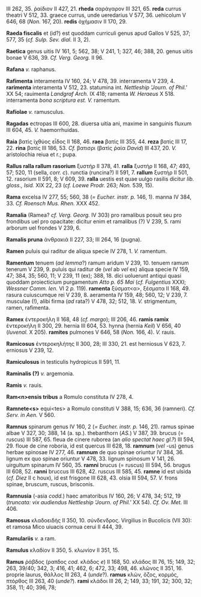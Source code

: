 III 262, 35. ῥαίδιον II 427, 21. **rheda** σαράγαρον III 321, 65.
**reda** currus theatri V 512, 33. graece currus, unde ueredarius V 577,
36. uehicolum V 646, 68 (*Non.* 167, 20). **redis** ὀχήμασιν II 170, 29.

**Raeda fiscalis** et (id?) est quoddam curriculi genus apud Gallos V
525, 37; 577, 35 (*cf. Sulp. Sev. dial.* II 3, 2).

**Raetica** genus uitis IV 161, 5; 562, 38; V 241, 1; 327, 46; 388, 20.
genus uitis bonae V 636, 39. *Cf. Verg. Georg.* II 96.

**Rafana** *v.* raphanus.

**Rafimenta** interamenta IV 160, 24; V 478, 39. interramenta V 239, 4.
**rarimenta** interamenta V 512, 23. statumina int. *Nettleship 'Journ.
of Phil.'* XX 54; rauimenta *Landgraf Arch.* IX 418; ramenta *W.
Heraeus* X 518. interramenta *bona scriptura est. V.* ramentum.

**Rafiolae** *v.* ramusculus.

**Ragadas** ectropas III 600, 28. diuersa uitia ani, maxime in sanguinis
fluxum III 604, 45. *V.* haemorrhuidas.

**Raia** βατὶς ἰχθύος εἶδος II 168, 46. **raea** βατίς III 355, 44.
**reza** βατίς III 17, 22. **rina** βατίς III 186, 53. *Cf.* βατισρι
(βατὶς ῥαία *David*) III 437, 20. *V.* aristolochia reiua et r.; pupa.

**Rallus ralla rallum rasorium** ξυστήρ II 378, 41. **ralla** ξυστήρ II
168, 47; 493, 57; 520, 11 (sella, *corr. c*). runctia (runcina?) II 591,
7. **rallum** ξυστήρ II 501, 12. rasorium II 591, 8; V 609, 39.
**ralla** uestis est quae uulgo rasilis dicitur *lib. gloss., Isid.* XIX
22, 23 (*cf. Loewe Prodr.* 263; *Non.* 539, 15).

**Rama** excelsa IV 277, 55; 560, 38 (*= Eucher. instr. p.* 146, 1).
manna IV 384, 33. *Cf. Roensch Mus. Rhen.* XXX 452.

**Ramalia** (Ramea? *cf. Verg. Georg.* IV 303) pro ramalibus posuit seu
pro frondibus uel pro opacitate: dicitur enim et ramalibus (?) V 239, 5.
rami arborum uel frondes V 239, 6.

**Ramalis pruna** ἀνθρακιά II 227, 33; III 264, 16 (pugna).

**Ramen** puluis qui raditur de aliqua specie IV 278, 1. *V.* ramentum.

**Ramentum** tenuem (*ad lemma*?) ramum aridum V 239, 10. tenuem ramum
tenerum V 239, 9. puluis qui raditur de (*vel* ab *vel* ex) aliqua
specie IV 159, 47; 384, 35; 560, 11; V 239, 11 (ex); 388, 18. dici
uoluerunt antiqui quasi quoddam proiecticium purgamentum *Atto p. 65
Mai* (*cf. Fulgentius* XXXI; *Wessner Comm. Ien.* VI 2 *p.* 119).
**ramenta** ξύσματ\<α\>, ξέσματα II 168, 49. rasura cuiuscumque rei V
239, 8. aeramenta IV 159, 48; 560, 12; V 239, 7. musculae (!), alibi
firma (*ad* rata?) V 478, 32; 512, 18. *V.* strigmentum, ramen,
rafimenta.

**Ramex** ἐντεροκήλη II 168, 48 (*cf. margo*); III 206, 46. **ramis
ramix** ἐντεροκήλη II 300, 29. hernia III 604, 53. hynna (hernia *Keil*)
V 656, 40 (*Iuvenal.* X 205). **ramites** pulmones V 646, 58 (*Non.*
166, 4). *V.* rauis.

**Ramicosus** ἐντεροκηλήτης II 300, 28; III 330, 21. est herniosus V
623, 7. erniosus V 239, 12.

**Ramiculosus** in testiculis hydropicus II 591, 11.

**Raminalis (?)** *v.* argemonia.

**Ramis** *v.* rauis.

**Ram\<n\>ensis tribus** a Romulo constituta IV 278, 4.

**Ramnete\<s\>** equi\<tes\> a Romulo constituti V 388, 15; 636, 36
(ramneri). *Cf. Serv. in Aen.* V 560.

**Ramnus** spinarum genus IV 160, 2 (*= Eucher. instr. p.* 146, 21).
ramus spinae albae V 327, 30; 388, 14 (a. sp.). thebanthorn (*AS.*) V
387, 39. brucus (= ruscus) III 587, 65. fleua de cinere ruborea (an
*alio spectat haec gl.?*) III 594, 29. floue de cine roboria, id est
quercus III 628, 18. **ramnum** (*vel* -us) genus herbae spinosae IV
277, 46. **ram­num** de quo spinae oriuntur IV 384, 36. lignum ex quo
spinae oriuntur V 478, 33. lignum spinosum V 141, 26. uirgultum spinarum
IV 560, 35. **ramni** brucus (= ruscus) III 594, 56. brugus III 608, 52.
**ranni** bruccus III 628, 42. ruscus III 585, 45. **ramne** id est
ulsida (*cf. Diez* II c houx), id est frisgone III 628, 43. olsia III
594, 57. *V.* frons spinae, bruscum, ruscus, brisconis.

**Ramnusia** (-asia *codd.*) haec amatoribus IV 160, 26; V 478, 34; 512,
19 (*truncata: vix audiendus Nettleship 'Journ. of Phil.'* XX 54). *Cf.
Ov. Met.* III 406.

**Ramosus** κλαδοειδής II 350, 10. σύνδενδρος. Virgilius in Bucolicis
(VII 30): et ramosa Mico uiuacis cornua cerui II 444, 39.

**Ramulariis** *v.* a ram.

**Ramulus** κλαδίον II 350, 5. κλωνίον II 351, 15.

**Ramus** ῥάβδος (ραπδος *cod.* κλάδος *e*) II 168, 50. κλάδος III 76,
15; 149, 32; 263, 39/40; 342, 3; 416, 41; 462, 6; 472, 33; 498, 46.
κλῶνος II 351, 16. proprie laurus, θάλλος III 263, 4 (*unde*?).
**ramus** κλών, ὄζος, κορμός, πτόρθος III 263, 40 (*unde?*). **rami**
κλάδοι III 26, 2; 149, 33; 191, 32; 300, 32; 358, 11; 40; 396, 78;

